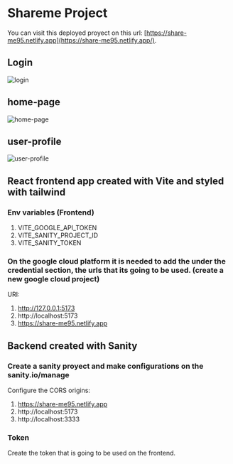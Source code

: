 # Shareme Project
You can visit this deployed proyect on this url: [https://share-me95.netlify.app](https://share-me95.netlify.app/).
## Login
![login](https://user-images.githubusercontent.com/36383283/220424983-ffeccfc3-cdd4-45f0-b8cf-2b9ce3a58783.png)
## home-page
![home-page](https://user-images.githubusercontent.com/36383283/220425211-77dcb9c6-02b9-4377-b246-275db3b3d13f.png)
## user-profile
![user-profile](https://user-images.githubusercontent.com/36383283/220425478-d1575853-07c5-46e9-8380-ff5c16874fd9.png)


## React frontend app created with Vite and styled with tailwind

### Env variables (Frontend)

1. VITE_GOOGLE_API_TOKEN
2. VITE_SANITY_PROJECT_ID
3. VITE_SANITY_TOKEN

### On the google cloud platform it is needed to add the under the credential section, the urls that its going to be used. (create a new google cloud project)
URI:
1. http://127.0.0.1:5173
2. http://localhost:5173
3. https://share-me95.netlify.app

## Backend created with Sanity
### Create a sanity proyect and make configurations on the sanity.io/manage
Configure the CORS origins:
1. https://share-me95.netlify.app
2. http://localhost:5173
3. http://localhost:3333

### Token
Create the token that is going to be used on the frontend.
